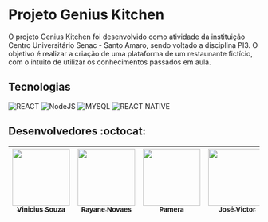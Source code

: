 # Projeto Genius Kitchen

O projeto Genius Kitchen foi desenvolvido como atividade da instituição Centro Universitário Senac - Santo Amaro, sendo voltado a disciplina PI3.  O objetivo é realizar a criação de uma plataforma de um restaunante fictício, com o intuito de utilizar os conhecimentos passados em aula.

## Tecnologias
![REACT](https://img.shields.io/badge/React-20232A?style=for-the-badge&logo=react&logoColor=61DAFB)
![NodeJS](https://img.shields.io/badge/Node.js-43853D?style=for-the-badge&logo=node.js&logoColor=white)
![MYSQL](https://img.shields.io/badge/MySQL-00000F?style=for-the-badge&logo=mysql&logoColor=white)
![REACT NATIVE](https://img.shields.io/badge/React_Native-20232A?style=for-the-badge&logo=react&logoColor=61DAFB)

## Desenvolvedores :octocat:

| [<img src="https://avatars.githubusercontent.com/u/91327153?v=4" width=115><br><sub>Vinicius Souza</sub>](https://github.com/Vinicius-Souza-Araujo)| [<img src="https://avatars.githubusercontent.com/u/88513836?v=4" width=115><br><sub>Rayane Novaes</sub>](https://github.com/Rayane-Novaes)| [<img src="https://avatars.githubusercontent.com/u/83046050?v=4" width=115><br><sub>Pamera</sub>](https://github.com/Pamera-png?tab=followers) |  [<img src="https://avatars.githubusercontent.com/u/59041432?v=4" width=115><br><sub>José Victor</sub>](https://github.com/jvieira562) | [<img src="https://avatars.githubusercontent.com/u/104471274?v=4" width=115><br><sub>Luan Figueredo</sub>](https://github.com/LuanFigueredo) | [<img src="https://avatars.githubusercontent.com/u/101300600?v=4" width=115><br><sub>Matheus Melo</sub>](https://github.com/MatheusEBMelo) |
| :---: | :---: | :---: | :---: | :---: | :---:

